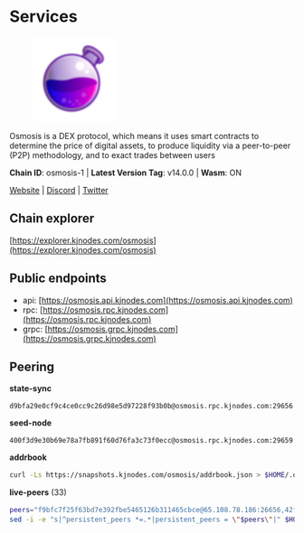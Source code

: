 # Services

<figure><img src="https://raw.githubusercontent.com/kj89/cosmos-images/main/logos/osmosis.png" width="150" alt=""><figcaption></figcaption></figure>

Osmosis is a DEX protocol, which means it uses smart contracts  to determine the price of digital assets, to produce liquidity  via a peer-to-peer (P2P) methodology, and to exact trades between users

**Chain ID**: osmosis-1 | **Latest Version Tag**: v14.0.0 | **Wasm**: ON

[Website](https://osmosis.zone) | [Discord](https://discord.gg/osmosis) | [Twitter](https://twitter.com/osmosiszone)




## Chain explorer
[https://explorer.kjnodes.com/osmosis](https://explorer.kjnodes.com/osmosis)

## Public endpoints

* api: [https://osmosis.api.kjnodes.com](https://osmosis.api.kjnodes.com)
* rpc: [https://osmosis.rpc.kjnodes.com](https://osmosis.rpc.kjnodes.com)
* grpc: [https://osmosis.grpc.kjnodes.com](https://osmosis.grpc.kjnodes.com)

## Peering

**state-sync**

```text
d9bfa29e0cf9c4ce0cc9c26d98e5d97228f93b0b@osmosis.rpc.kjnodes.com:29656
```

**seed-node**

```text
400f3d9e30b69e78a7fb891f60d76fa3c73f0ecc@osmosis.rpc.kjnodes.com:29659
```

**addrbook**
```bash
curl -Ls https://snapshots.kjnodes.com/osmosis/addrbook.json > $HOME/.osmosisd/config/addrbook.json
```

**live-peers** (33)
```bash
peers="f9bfc7f25f63bd7e392fbe5465126b311465cbce@65.108.78.186:26656,42f42a4b3527b927d5002d45abd37f66ecdd4861@51.178.74.75:16656,980b15331dece2aa8020c1800b9c00ddb273c872@138.201.32.103:30656,3197daa0ee5245b17a546be032ff0f6814e1d1db@148.251.191.239:26656,31e7a8b8cc97e85472c609f9d220fdd9536d4f4d@94.130.220.54:26656,9b1bfb99d9eb04af32510ed8e3eb83c59448662f@95.214.52.220:26656,d9bfa29e0cf9c4ce0cc9c26d98e5d97228f93b0b@65.109.88.38:29656,e0fbdbdce6ec8797412751edd00fbaf114c42fad@34.220.226.204:26656,74e8ba742d8312c250f3237c8c8f3f951c01f9df@95.216.4.104:26656,47e4075978458bfc382630b2a46aabbbbf7977b2@143.198.234.114:26656,a6283307952423c1751431c220d11ed36b61ed84@143.110.237.113:26656,30e9432879d5b0976b88e52120dc12338e40fc33@65.108.108.176:26656,42745690b41f6a7515c4a87d88efda2e82b55b76@78.46.94.183:26656,43785e5ffd8783393ea8094f77efcee5bdbcdce3@78.141.244.18:26656,724cef11bbe866269b3d67f7dd5ea539cc4096bf@198.244.164.186:26656,f4b811759e55f665180545ad5e1b42573f660861@135.181.181.251:26656,20913e92e8b9ea2d80ad34edd9b52e97886cf616@54.37.30.181:26656,7c28e9f02c998d84a4f617c3852b7794dc2883fd@88.99.253.55:26656,60a2c89e7253502e93517a026f44a2431cc81230@220.85.113.39:26656,407267ac44b20a0a4258d0bbca1c9f657bf88d08@74.118.143.19:26656,31d2c86f7957e2db91297e54c3b0456ea06c2250@173.67.177.115:26656,bfb67b2ae345955d6bc0991450120669c683386e@149.56.25.66:26656,7eea530e720ca2e5ae2b4e6324d4f2a6303fc753@157.90.93.137:26656,9203fbde463bd66bb451da3de390c7d3515c2bf2@65.108.46.248:26656,c7fb97358712f447ca0689e814fe8c965a71b314@65.21.133.114:26656,d90150d606724bb19d533f861024174f3aa42351@213.239.213.115:26656,a2024229e2eed1650ba3a3ea9db67fa318dc232e@142.132.199.3:26656,e3cc05de734a9eb3da832cf0236f319a9a4063ba@95.216.101.39:26656,32e9d4a7413dd5393c8be004bee68dea683be839@65.21.227.95:2004,406f64a8d601e34d7311fd61ec87b0c7028bd230@138.201.23.39:46656,fc2ad6fb9f20b4a637e244d92c35362bdb5d96af@100.26.145.135:26656,b69e57cd6f796ac5d6efb1a834163365c37cbfa8@78.46.69.29:26656,01be6b08def85ed16510ed43280fe2bf388c1432@3.15.176.200:26656"
sed -i -e "s|^persistent_peers *=.*|persistent_peers = \"$peers\"|" $HOME/.osmosisd/config/config.toml
```

